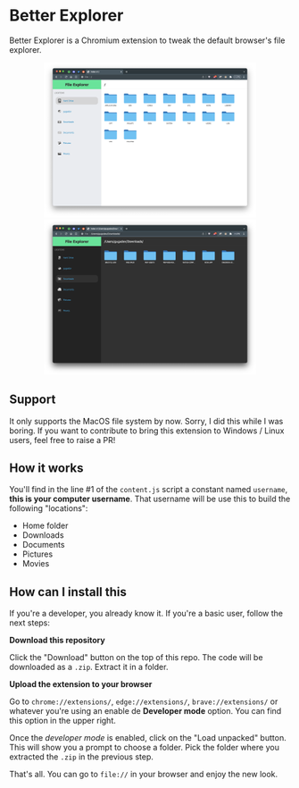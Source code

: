 # Better Explorer

Better Explorer is a Chromium extension to tweak the default browser's file explorer.

<div align="center"><img src="screenshots/light.png" width="380px" /><img src="screenshots/dark.png" width="380px" /></div>

## Support

It only supports the MacOS file system by now. Sorry, I did this while I was boring. If you want to contribute to bring this extension to Windows / Linux users, feel free to raise a PR!

## How it works

You'll find in the line #1 of the `content.js` script a constant named `username`, **this is your computer username**. That username will be use this to build the following "locations":

- Home folder
- Downloads
- Documents
- Pictures
- Movies

## How can I install this

If you're a developer, you already know it. If you're a basic user, follow the next steps:

**Download this repository**

Click the "Download" button on the top of this repo. The code will be downloaded as a `.zip`. Extract it in a folder.

**Upload the extension to your browser**

Go to `chrome://extensions/`, `edge://extensions/`, `brave://extensions/` or whatever you're using an enable de **Developer mode** option. You can find this option in the upper right.

Once the *developer mode* is enabled, click on the "Load unpacked" button. This will show you a prompt to choose a folder. Pick the folder where you extracted the `.zip` in the previous step.

That's all. You can go to `file://` in your browser and enjoy the new look.
